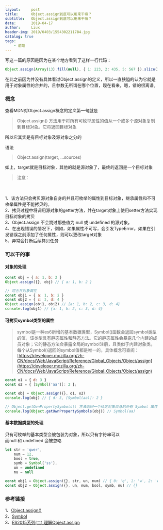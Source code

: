 ```yaml
---
layout:     post
title:      Object.assign到底可以用来干嘛？
subtitle:   Object.assign到底可以用来干嘛？
date:       2019-04-17
author:     Liux
header-img: 2019/0403/1554302211784.jpg
catalog: true
tags:
    - 前端
---
```


写这一篇的原因是因为在某个地方看到了这样一行代码：


```js
Object.assign(Array(13).fill(null), { 1: 223, 2: 435, 5: 567 }).slice(1)
```


在此之前因为并没有具体看过Object.assign的定义，所以一直狭隘的认为它就是用于对象属性的合并的，且参数无所谓在哪个位置，现在看来，嗯，错的很离谱。

### 概念

查看MDN对Object.assign概念的定义第一句就是

> Object.assign() 方法用于将所有可枚举属性的值从一个或多个源对象复制到目标对象。它将返回目标对象

所以它其实是有目标对象及源对象之分的

语法

> Object.assign(target, ...sources)

如上，target就是目标对象，其他的就是源对象了，最终的返回是一个目标对象

> 注意：
<br />
<br />
1、该方法只会拷贝源对象自身的并且可枚举的属性到目标对象，继承属性和不可枚举属性是不能拷贝的。
<br />
2、拷贝过程中将调用源对象的getter方法，并在target对象上使用setter方法实现目标对象的拷贝
<br />
3、Object.assign 不会跳过那些值为 null 或 undefined 的源对象。
<br />
4、在出现错误的情况下，例如，如果属性不可写，会引发TypeError，如果在引发错误之前添加了任何属性，则可以更改target对象
<br />
5、异常会打断后续拷贝任务

### 可以干的事

#### 对象的处理

```js
const obj = { a: 1, b: 2 }
Object.assign({}, obj) // { a: 1, b: 2 }

// 可合并对象属性
const obj1 = { a: 1, b: 2 }
const obj2 = { c: 3, d: 4 }
Object.assign(obj1, obj2) // {a: 1, b: 2, c: 3, d: 4}
console.log(obj1) // {a: 1, b: 2, c: 3, d: 4}
```

#### 可拷贝symbol类型的属性

> symbol是一种es6新增的基本数据类型，Symbol()函数会返回symbol类型的值，该类型具有静态属性和静态方法。它的静态属性会暴露几个内建的成员对象；它的静态方法会暴露全局的symbol注册，且类似于内建对象类。每个从Symbol()返回的symbol值都是唯一的。具体概念可查阅：[https://developer.mozilla.org/zh-CN/docs/Web/JavaScript/Reference/Global_Objects/Object/assign](https://developer.mozilla.org/zh-CN/docs/Web/JavaScript/Reference/Global_Objects/Object/assign)


```js
const o1 = { d: 3 }
const o2 = { [Symbol('aa')]: 2 };

const obj = Object.assign({}, o1, o2)
console.log(obj) // { d: 3, [Symbol(aa)]: 2 }

// Object.getOwnPropertySymbols() 方法返回一个给定对象自身的所有 Symbol 属性的数组。
console.log(Object.getOwnPropertySymbols(obj)) // Symbol(aa)
```

#### 基本数据类型的处理

只有可枚举的基本类型会被包装为对象，所以只有字符串可以<br/>
而null 和 undefined 会被忽略


```js
let str = 'qwer', 
    num = 12, 
    bool = true, 
    symb = Symbol('ss'),
    un = undefined
    nu = null

const obj1 = Object.assign({}, str, un, num) // { 0: 'q', 1: 'w', 2: 'e', 3: 'r' }
const obj2 = Object.assign({}, un, num, bool, symb, nu) // {}
```

### 参考链接


1、[Object​.assign()](https://developer.mozilla.org/zh-CN/docs/Web/JavaScript/Reference/Global_Objects/Object/assign)
<br/>
2、[Symbol](https://developer.mozilla.org/zh-CN/docs/Web/JavaScript/Reference/Global_Objects/Symbol)
<br/>
3、[ES2015系列(二) 理解Object.assign](https://cnodejs.org/topic/56c49662db16d3343df34b13)
